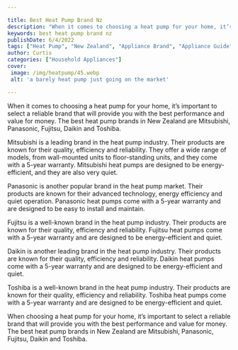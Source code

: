 ```yaml
---

title: Best Heat Pump Brand Nz
description: "When it comes to choosing a heat pump for your home, it’s important to select a reliable brand that will provide you with the best...check it out to learn"
keywords: best heat pump brand nz
publishDate: 6/4/2022
tags: ["Heat Pump", "New Zealand", "Appliance Brand", "Appliance Guide"]
author: Curtis
categories: ["Household Appliances"]
cover: 
 image: /img/heatpump/45.webp
 alt: 'a barely heat pump just going on the market'

---
```


When it comes to choosing a heat pump for your home, it’s important to select a reliable brand that will provide you with the best performance and value for money. The best heat pump brands in New Zealand are Mitsubishi, Panasonic, Fujitsu, Daikin and Toshiba.

Mitsubishi is a leading brand in the heat pump industry. Their products are known for their quality, efficiency and reliability. They offer a wide range of models, from wall-mounted units to floor-standing units, and they come with a 5-year warranty. Mitsubishi heat pumps are designed to be energy-efficient, and they are also very quiet.

Panasonic is another popular brand in the heat pump market. Their products are known for their advanced technology, energy efficiency and quiet operation. Panasonic heat pumps come with a 5-year warranty and are designed to be easy to install and maintain.

Fujitsu is a well-known brand in the heat pump industry. Their products are known for their quality, efficiency and reliability. Fujitsu heat pumps come with a 5-year warranty and are designed to be energy-efficient and quiet.

Daikin is another leading brand in the heat pump industry. Their products are known for their quality, efficiency and reliability. Daikin heat pumps come with a 5-year warranty and are designed to be energy-efficient and quiet.

Toshiba is a well-known brand in the heat pump industry. Their products are known for their quality, efficiency and reliability. Toshiba heat pumps come with a 5-year warranty and are designed to be energy-efficient and quiet.

When choosing a heat pump for your home, it’s important to select a reliable brand that will provide you with the best performance and value for money. The best heat pump brands in New Zealand are Mitsubishi, Panasonic, Fujitsu, Daikin and Toshiba.

